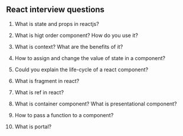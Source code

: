 ## React interview questions

1. What is state and props in reactjs?

2. What is higt order component? How do you use it?

3. What is context? What are the benefits of it?

4. How to assign and change the value of state in a component?

5. Could you explain the life-cycle of a react component?

6. What is fragment in react?

7. What is ref in react?

8. What is container component? What is presentational component?

9. How to pass a function to a component?

10. What is portal?

